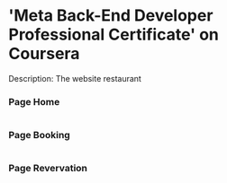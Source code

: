 # 'Meta Back-End Developer Professional Certificate' on Coursera
Description: The website restaurant


### Page Home

<img src="">

### Page Booking

<img src="">

### Page Revervation

<img src="">